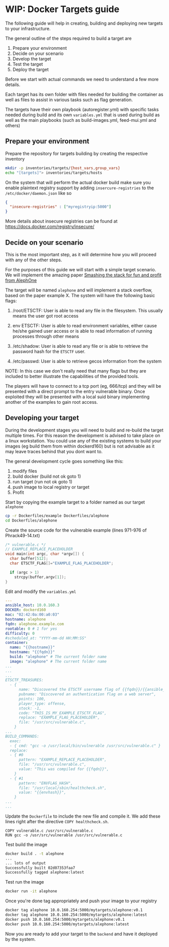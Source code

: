 # WIP: Docker Targets guide
The following guide will help in creating, building and deploying new targets to your infrastructure.

The general outline of the steps required to build a target are

1. Prepare your environment
2. Decide on your scenario
3. Develop the target
4. Test the target
5. Deploy the target

Before we start with actual commands we need to understand a few more details.

Each target has its own folder with files needed for building the container as
well as files to assist in various tasks such as flag generation.

The targets have their own playbook (autoregister.yml) with specific tasks
needed during build and its own `variables.yml` that is used during build as
well as the main playbooks (such as build-images.yml, feed-mui.yml and others)

## Prepare your environment
Prepare the repository for targets building by creating the respective inventory
```sh
mkdir -p inventories/targets/{host_vars,group_vars}
echo "[targets]"> inventories/targets/hosts
```

On the system that will perform the actual docker build make sure you enable plaintext registry support by adding `insercure-registries` to the `/etc/docker/daemon.json` like so
```json
{
  "insecure-registries" : ["myregistryip:5000"]
}
```
More details about insecure registries can be found at https://docs.docker.com/registry/insecure/

## Decide on your scenario
This is the most important step, as it will determine how you will proceed with
any of the other steps.

For the purposes of this guide we will start with a simple target scenario. We
will implement the amazing paper [Smashing the stack for fun and profit from AlephOne](http://phrack.org/issues/49/14.html)

The target will be named `alephone` and will implement a stack overflow, based
on the paper example X. The system will have the following basic flags:

1. /root/ETSCTF: User is able to read any file in the filesystem. This usually
means the user got root access

2. env ETSCTF: User is able to read environment variables, either cause he/she
gained user access or is able to read information of running processes through
other means

3. /etc/shadow: User is able to read any file or is able to retrieve the
password hash for the `ETSCTF` user.

4. /etc/passwd: User is able to retrieve gecos information from the system

NOTE: In this case we don't really need that many flags but they are included
to better illustrate the capabilities of the provided tools.

The players will have to connect to a tcp port (eg, 666/tcp) and they will be
presented with a direct prompt to the entry vulnerable binary. Once exploited
they will be presented with a local suid binary implementing another of the
examples to gain root access.

## Developing your target
During the development stages you will need to build and re-build the target
multiple times. For this reason the development is advised to take place on a
linux workstation. You could use any of the existing systems to build your
images (eg build them from within dockerd160) but is not advisable as it may
leave traces behind that you dont want to.

The general development cycle goes something like this:

1. modify files
2. build docker (build not ok goto 1)
3. run target (run not ok goto 1)
4. push image to local registry or target
5. Profit


Start by copying the example target to a folder named as our target `alephone`
```sh
cp -r Dockerfiles/example Dockerfiles/alephone
cd Dockerfiles/alephone
```

Create the source code for the vulnerable example (lines 971-976 of Phrack49-14.txt)
```c
/* vulnerable.c */
// EXAMPLE_REPLACE_PLACEHOLDER
void main(int argc, char *argv[]) {
  char buffer[512];
  char ETSCTF_FLAG[]="EXAMPLE_FLAG_PLACEHOLDER";

  if (argc > 1)
    strcpy(buffer,argv[1]);
}
```

Edit and modify the `variables.yml`
```yml
---
ansible_host: 10.0.160.3
DOCKER: dockerd160
mac: "02:42:0a:00:a0:03"
hostname: alephone
fqdn: alephone.example.com
rootable: 0 # 1 for yes
difficulty: 0
#scheduled_at: "YYYY-mm-dd HH:MM:SS"
container:
  name: "{{hostname}}"
  hostname: "{{fqdn}}"
  build: "alephone" # The current folder name
  image: "alephone" # The current folder name
...
...
...
ETSCTF_TREASURES:
  - {
      name: "Discovered the ETSCTF username flag of {{fqdn}}/{{ansible_host}}",
      pubname: "Discovered an authentication flag on a web server",
      points: 100,
      player_type: offense,
      stock: -1,
      code: "THIS_IS_MY_EXAMPLE_ETSCTF_FLAG",
      replace: "EXAMPLE_FLAG_PLACEHOLDER",
      file: "/usr/src/vulnerable.c",
    }
...    
BUILD_COMMANDS:
  exec:
  - { cmd: "gcc -o /usr/local/bin/vulnerable /usr/src/vulnerable.c" }
  replace:
  - { #0
      pattern: "EXAMPLE_REPLACE_PLACEHOLDER",
      file: "/usr/src/vulnerable.c",
      value: "This was compiled for {{fqdn}}",
    }
  - { #1
      pattern: "ENVFLAG_HASH",
      file: "/usr/local/sbin/healthcheck.sh",
      value: "{{envhash}}",
    }
...
...
```



Update the `Dockerfile` to include the new file and compile it. We add these lines right after the directive `COPY healthcheck.sh`.
```
COPY vulnerable.c /usr/src/vulnerable.c
RUN gcc -o /usr/src/vulnerable /usr/src/vulnerable.c
```

Test build the image
```sh
docker build . -t alephone
...
... lots of output
Successfully built 02d07353faa7
Successfully tagged alephone:latest
```

Test run the image
```sh
docker run -it alephone
```

Once you're done tag appropriately and push your image to your registry
```sh
docker tag alephone 10.0.160.254:5000/mytargets/alephone:v0.1
docker tag alephone 10.0.160.254:5000/mytargets/alephone:latest
docker push 10.0.160.254:5000/mytargets/alephone:v0.1
docker push 10.0.160.254:5000/mytargets/alephone:latest
```

Now you are ready to add your target to the `backend` and have it deployed by
the system.
